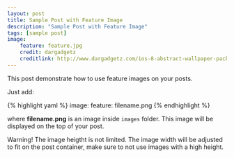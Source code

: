 ```yaml
---
layout: post
title: Sample Post with Feature Image
description: "Sample Post with Feature Image"
tags: [sample post]
image:
    feature: feature.jpg
    credit: dargadgetz
    creditlink: http://www.dargadgetz.com/ios-8-abstract-wallpaper-pack-for-iphone-5s-5c-and-ipod-touch-retina/
---
```


This post demonstrate how to use feature images on your posts.

Just add:

{% highlight yaml %}
image:
  feature: filename.png
{% endhighlight %}

where **filename.png** is an image inside `images` folder. This image will be displayed on the top of your post.

Warning! The image heigtht is not limited. The image width will be adjusted to fit on the post container, make sure to not use images with a high height.
